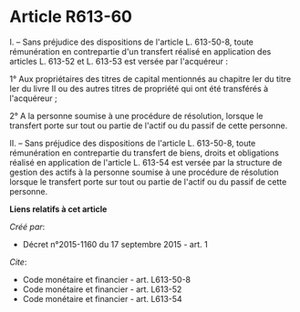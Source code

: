 # Article R613-60

I. – Sans préjudice des dispositions de l'article L. 613-50-8, toute rémunération en contrepartie d'un transfert réalisé en
application des articles L. 613-52 et L. 613-53 est versée par l'acquéreur :

1° Aux propriétaires des titres de capital mentionnés au chapitre Ier du titre Ier du livre II ou des autres titres de
propriété qui ont été transférés à l'acquéreur ;

2° A la personne soumise à une procédure de résolution, lorsque le transfert porte sur tout ou partie de l'actif ou du passif
de cette personne.

II. – Sans préjudice des dispositions de l'article L. 613-50-8, toute rémunération en contrepartie du transfert de biens,
droits et obligations réalisé en application de l'article L. 613-54 est versée par la structure de gestion des actifs à la
personne soumise à une procédure de résolution lorsque le transfert porte sur tout ou partie de l'actif ou du passif de cette
personne.

**Liens relatifs à cet article**

_Créé par_:

  - Décret n°2015-1160 du 17 septembre 2015 - art. 1

_Cite_:

  - Code monétaire et financier - art. L613-50-8
  - Code monétaire et financier - art. L613-52
  - Code monétaire et financier - art. L613-54

